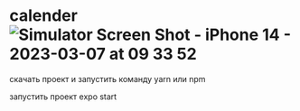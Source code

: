 # calender![Simulator Screen Shot - iPhone 14 - 2023-03-07 at 09 33 52](https://user-images.githubusercontent.com/52584077/223327014-e54174d6-6c56-4775-8aa3-5d9c5cb9ab16.png)
 
 скачать проект и запустить команду
  yarn  или  npm
 
 запустить проект 
  expo start
